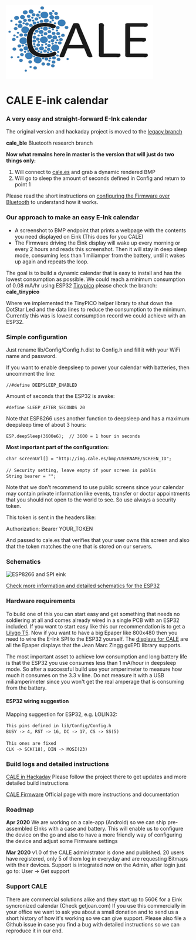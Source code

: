 ![CALE Logo](/screenshot/cale-logo.svg)

# CALE E-ink calendar

### A very easy and straight-forward E-Ink calendar

The original version and hackaday project is moved to the [legacy branch](https://github.com/martinberlin/eink-calendar/tree/legacy)

**cale_ble** Bluetooth research branch

**Now what remains here in master is the version that will just do two things only:**

1. Will connect to [cale.es](http://cale.es) and grab a dynamic rendered BMP
2. Will go to sleep the amount of seconds defined in Config and return to point 1

Please read the short instructions on [configuring the Firmware over Bluetooth](https://cale.es/firmware-bluetooth) to understand how it works.

### Our approach to make an easy E-Ink calendar

- A screenshot to BMP endpoint that prints a webpage with the contents you need displayed on Eink (This does for you CALE)
- The Firmware driving the Eink display will wake up every morning or every 2 hours and reads this screenshot. Then it will stay in deep sleep mode, consuming less than 1 miliamper from the battery, until it wakes up again and repeats the loop. 

The goal is to build a dynamic calendar that is easy to install and has the lowest consumption as possible.
We could reach a minimum consumption of 0.08 mA/hr using ESP32 [Tinypico](https://www.tinypico.com) please check the branch: 
**cale_tinypico**

Where we implemented the TinyPICO helper library to shut down the DotStar Led and the data lines to reduce the consumption to the minimum. Currently this was is lowest consumption record we could achieve with an ESP32.

### Simple configuration

Just rename lib/Config/Config.h.dist to Config.h
and fill it with your WiFi name and password.

If you want to enable deepsleep to power your calendar with batteries, then uncomment the line:

    //#define DEEPSLEEP_ENABLED

Amount of seconds that the ESP32 is awake:

    #define SLEEP_AFTER_SECONDS 20 

Note that ESP8266 uses another function to deepsleep and has a maximum deepsleep time of about 3 hours:

    ESP.deepSleep(3600e6);  // 3600 = 1 hour in seconds

**Most important part of the configuration:**

    char screenUrl[] = "http://img.cale.es/bmp/USERNAME/SCREEN_ID";
    
    // Security setting, leave empty if your screen is publis
    String bearer = "";

Note that we don't recommend to use public screens since your calendar may contain private information like events, transfer or doctor appointments that you should not open to the world to see. So use always a security token.

This token is sent in the headers like:

Authorization: Bearer YOUR_TOKEN

And passed to cale.es that verifies that your user owns this screen and also that the token matches the one that is stored on our servers.

### Schematics

![ESP8266 and SPI eink](screenshot/preview/Schematic_CALE_ESP8266.png)

[Check more information and detailed schematics for the ESP32](https://cale.es/firmware)

### Hardware requirements

To build one of this you can start easy and get something that needs no soldiering at all and comes already wired in a single PCB with an ESP32 included. If you want to start easy like this our recommendation is to get a [Lilygo T5](https://cale.es/firmware-t5).
Now if you want to have a big Epaper like 800x480 then you need to wire the E-Ink SPI to the ESP32 yourself. The [displays for CALE](https://cale.es/eink-displays) are all the Epaper displays that the Jean Marc Zingg gxEPD library supports.

The most important asset to achieve low consumption and long battery life is that the ESP32 you use consumes less than 1 mA/hour in deepsleep mode. So after a successful build use your amperimeter to measure how much it consumes on the 3.3 v line. Do not measure it with a USB miliamperimeter since you won't get the real amperage that is consuming from the battery.

#### ESP32 wiring suggestion

Mapping suggestion for ESP32, e.g. LOLIN32:

    This pins defined in lib/Config/Config.h
    BUSY -> 4, RST -> 16, DC -> 17, CS -> SS(5)  

    This ones are fixed
    CLK -> SCK(18), DIN -> MOSI(23)

### Build logs and detailed instructions

[CALE in Hackaday](https://hackaday.io/project/169086-cale-low-energy-eink-wallpaper) Please follow the project there to get updates and more detailed build instructions

[CALE Firmware](https://cale.es/firmware) Official page with more instructions and documentation

### Roadmap 

**Apr 2020** We are working on a cale-app (Android) so we can ship pre-assembled EInks with a case and battery. This will enable us to configure the device on the go and also to have a more friendly way of configuring the device and adjust some Firmware settings

**Mar 2020** v1.0 of the CALE administrator is done and published. 20 users have registered, only 5 of them log in everyday and are requesting Bitmaps with their devices. Support is integrated now on the Admin, after login just go to:
User -> Get support

### Support CALE

There are commercial solutions alike and they start up to 560€ for a Eink syncronized calendar (Check getjoan.com)
If you use this commercially in your office we want to ask you about a small donation and to send us a short history of how it's working so we can give support. Please also file a Github issue in case you find a bug with detailed instructions so we can reproduce it in our end. 
